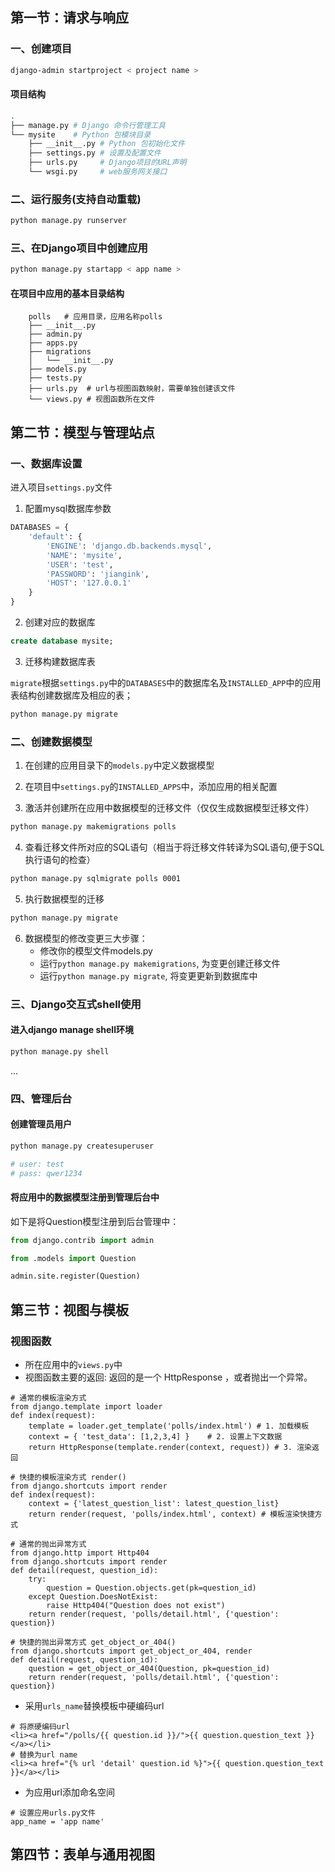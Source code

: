## 第一节：请求与响应

### 一、创建项目
``` bash
django-admin startproject < project name >
```

#### 项目结构
``` bash
.
├── manage.py # Django 命令行管理工具
└── mysite    # Python 包模块目录  
    ├── __init__.py # Python 包初始化文件
    ├── settings.py # 设置及配置文件
    ├── urls.py     # Django项目的URL声明
    └── wsgi.py     # web服务网关接口
```


### 二、运行服务(支持自动重载)
``` bash
python manage.py runserver 
```

### 三、在Django项目中创建应用
```bash
python manage.py startapp < app name >
```

#### 在项目中应用的基本目录结构
```
    polls   # 应用目录，应用名称polls
    ├── __init__.py
    ├── admin.py
    ├── apps.py
    ├── migrations
    │   └── __init__.py
    ├── models.py
    ├── tests.py
    ├── urls.py  # url与视图函数映射，需要单独创建该文件
    └── views.py # 视图函数所在文件
```

## 第二节：模型与管理站点

### 一、数据库设置

进入项目`settings.py`文件

1. 配置mysql数据库参数
``` py
DATABASES = {
    'default': {
        'ENGINE': 'django.db.backends.mysql',
        'NAME': 'mysite',
        'USER': 'test',
        'PASSWORD': 'jiangink',
        'HOST': '127.0.0.1'
    }
}
```
2. 创建对应的数据库

``` sql
create database mysite;
``` 
3. 迁移构建数据库表

`migrate`根据`settings.py`中的`DATABASES`中的数据库名及`INSTALLED_APP`中的应用表结构创建数据库及相应的表；
``` bash
python manage.py migrate
```

### 二、创建数据模型

1. 在创建的应用目录下的`models.py`中定义数据模型

2. 在项目中`settings.py`的`INSTALLED_APPS`中，添加应用的相关配置

3. 激活并创建所在应用中数据模型的迁移文件（仅仅生成数据模型迁移文件）
``` bash
python manage.py makemigrations polls
```
4. 查看迁移文件所对应的SQL语句（相当于将迁移文件转译为SQL语句,便于SQL执行语句的检查）
``` bash
python manage.py sqlmigrate polls 0001
```
5. 执行数据模型的迁移
``` bash
python manage.py migrate
```

6. 数据模型的修改变更三大步骤：
    * 修改你的模型文件models.py
    * 运行`python manage.py makemigrations`, 为变更创建迁移文件
    * 运行`python manage.py migrate`, 将变更更新到数据库中

### 三、Django交互式shell使用

#### 进入django manage shell环境
``` bash
python manage.py shell
```
...

### 四、管理后台

#### 创建管理员用户
``` bash
python manage.py createsuperuser

# user: test
# pass: qwer1234
```

#### 将应用中的数据模型注册到管理后台中

如下是将Question模型注册到后台管理中：
``` py
from django.contrib import admin

from .models import Question

admin.site.register(Question)
```

## 第三节：视图与模板

### 视图函数

* 所在应用中的`views.py`中
* 视图函数主要的返回: 返回的是一个 HttpResponse ，或者抛出一个异常。
```
# 通常的模板渲染方式
from django.template import loader
def index(request):
    template = loader.get_template('polls/index.html') # 1. 加载模板
    context = { 'test_data': [1,2,3,4] }    # 2. 设置上下文数据
    return HttpResponse(template.render(context, request)) # 3. 渲染返回

# 快捷的模板渲染方式 render()
from django.shortcuts import render
def index(request):
    context = {'latest_question_list': latest_question_list}
    return render(request, 'polls/index.html', context) # 模板渲染快捷方式

# 通常的抛出异常方式
from django.http import Http404
from django.shortcuts import render
def detail(request, question_id):
    try:
        question = Question.objects.get(pk=question_id)
    except Question.DoesNotExist:
        raise Http404("Question does not exist")
    return render(request, 'polls/detail.html', {'question': question})

# 快捷的抛出异常方式 get_object_or_404()
from django.shortcuts import get_object_or_404, render
def detail(request, question_id):
    question = get_object_or_404(Question, pk=question_id)
    return render(request, 'polls/detail.html', {'question': question})

```
* 采用`urls_name`替换模板中硬编码url
```
# 将原硬编码url
<li><a href="/polls/{{ question.id }}/">{{ question.question_text }}</a></li>
# 替换为url name
<li><a href="{% url 'detail' question.id %}">{{ question.question_text }}</a></li>

```
* 为应用url添加命名空间
```
# 设置应用urls.py文件
app_name = 'app name'
```

## 第四节：表单与通用视图

### 


